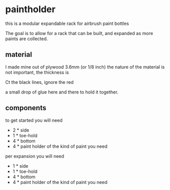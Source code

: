 # paintholder
this is a modular expandable rack for airbrush paint bottles

The goal is to allow for a rack that can be built, and expanded as more paints are collected. 

## material 
I made mine out of plywood 3.6mm (or 1/8 inch) 
the nature of the material is not important, the thickness is

Ct the black lines, ignore the red 

a small drop of glue here and there to hold it together.


## components 

to get started you will need
* 2 * side
* 1 * toe-hold
* 4 * bottom
* 4 * paint holder of the kind of paint you need


per expansion you will need 
* 1 * side
* 1 * toe-hold
* 4 * bottom
* 4 * paint holder of the kind of paint you need

